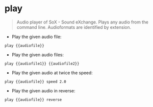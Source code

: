 # play

> Audio player of SoX - Sound eXchange.
> Plays any audio from the command line.
> Audioformats are identified by extension.

- Play the given audio file:

`play {{audiofile}}`

- Play the given audio files:

`play {{audiofile1}} {{audiofile2}}`

- Play the given audio at twice the speed:

`play {{audiofile}} speed 2.0`

- Play the given audio in reverse:

`play {{audiofile}} reverse`
